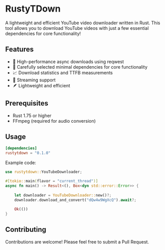 # RustyTDown

A lightweight and efficient YouTube video downloader written in Rust. This tool allows you to download YouTube videos with just a few essential dependencies for core functionality!

## Features

- 🚀 High-performance async downloads using reqwest
- 🎯 Carefully selected minimal dependencies for core functionality
- 📈 Download statistics and TTFB measurements  
- 🔄 Streaming support
- 🪶 Lightweight and efficient

## Prerequisites

- Rust 1.75 or higher
- FFmpeg (required for audio conversion)

## Usage

```toml
[dependencies]
rustytdown = "0.1.0"
```

Example code:

```rust
use rustytdown::YouTubeDownloader;

#[tokio::main(flavor = "current_thread")]
async fn main() -> Result<(), Box<dyn std::error::Error>> {
    
    let downloader = YouTubeDownloader::new()?;
    downloader.download_and_convert("dQw4w9WgXcQ").await?;
    
    Ok(())
}
```

## Contributing

Contributions are welcome! Please feel free to submit a Pull Request.

